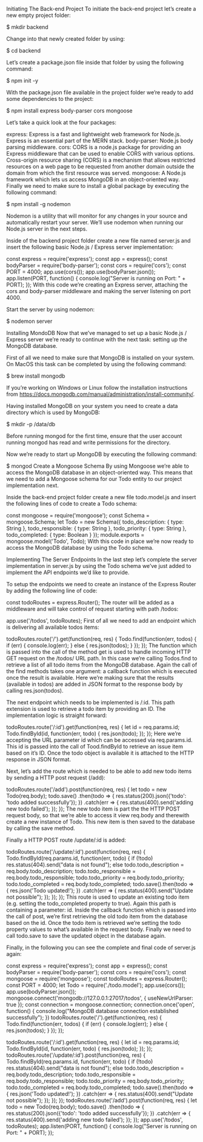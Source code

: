 Initiating The Back-end Project
To initiate the back-end project let’s create a new empty project folder:

$ mkdir backend

Change into that newly created folder by using:

$ cd backend

Let’s create a package.json file inside that folder by using the following command:

$ npm init -y

With the package.json file available in the project folder we’re ready to add some dependencies to the project:

$ npm install express body-parser cors mongoose

Let’s take a quick look at the four packages:

express: Express is a fast and lightweight web framework for Node.js. Express is an essential part of the MERN stack.
body-parser: Node.js body parsing middleware.
cors: CORS is a node.js package for providing an Express middleware that can be used to enable CORS with various options. Cross-origin resource sharing (CORS) is a mechanism that allows restricted resources on a web page to be requested from another domain outside the domain from which the first resource was served.
mongoose: A Node.js framework which lets us access MongoDB in an object-oriented way.
Finally we need to make sure to install a global package by executing the following command:

$ npm install -g nodemon

Nodemon is a utility that will monitor for any changes in your source and automatically restart your server. We’ll use nodemon when running our Node.js server in the next steps.

Inside of the backend project folder create a new file named server.js and insert the following basic Node.js / Express server implementation:

const express = require('express');
const app = express();
const bodyParser = require('body-parser');
const cors = require('cors');
const PORT = 4000;
app.use(cors());
app.use(bodyParser.json());
app.listen(PORT, function() {
    console.log("Server is running on Port: " + PORT);
});
With this code we’re creating an Express server, attaching the cors and body-parser middleware and making the server listening on port 4000.

Start the server by using nodemon:

$ nodemon server


Installing MondoDB
Now that we’ve managed to set up a basic Node.js / Express server we’re ready to continue with the next task: setting up the MongoDB database.

First of all we need to make sure that MongoDB is installed on your system. On MacOS this task can be completed by using the following command:

$ brew install mongodb

If you’re working on Windows or Linux follow the installation instructions from https://docs.mongodb.com/manual/administration/install-community/.

Having installed MongoDB on your system you need to create a data directory which is used by MongoDB:

$ mkdir -p /data/db

Before running mongod for the first time, ensure that the user account running mongod has read and write permissions for the directory.

Now we’re ready to start up MongoDB by executing the following command:

$ mongod
Create a Mongoose Schema
By using Mongoose we’re able to access the MongoDB database in an object-oriented way. This means that we need to add a Mongoose schema for our Todo entity to our project implementation next.

Inside the back-end project folder create a new file todo.model.js and insert the following lines of code to create a Todo schema:

const mongoose = require('mongoose');
const Schema = mongoose.Schema;
let Todo = new Schema({
    todo_description: {
        type: String
    },
    todo_responsible: {
        type: String
    },
    todo_priority: {
        type: String
    },
    todo_completed: {
        type: Boolean
    }
});
module.exports = mongoose.model('Todo', Todo);
With this code in place we’re now ready to access the MongoDB database by using the Todo schema.

Implementing The Server Endpoints
In the last step let’s complete the server implementation in server.js by using the Todo schema we’ve just added to implement the API endpoints we’d like to provide.

To setup the endpoints we need to create an instance of the Express Router by adding the following line of code:

const todoRoutes = express.Router();
The router will be added as a middleware and will take control of request starting with path /todos:

app.use('/todos', todoRoutes);
First of all we need to add an endpoint which is delivering all available todos items:

todoRoutes.route('/').get(function(req, res) {
    Todo.find(function(err, todos) {
        if (err) {
            console.log(err);
        } else {
            res.json(todos);
        }
    });
});
The function which is passed into the call of the method get is used to handle incoming HTTP GET request on the /todos/ URL path. In this case we’re calling Todos.find to retrieve a list of all todo items from the MongoDB database. Again the call of the find methods takes one argument: a callback function which is executed once the result is available. Here we’re making sure that the results (available in todos) are added in JSON format to the response body by calling res.json(todos).

The next endpoint which needs to be implemented is /:id. This path extension is used to retrieve a todo item by providing an ID. The implementation logic is straight forward:

todoRoutes.route('/:id').get(function(req, res) {
    let id = req.params.id;
    Todo.findById(id, function(err, todo) {
        res.json(todo);
    });
});
Here we’re accepting the URL parameter id which can be accessed via req.params.id. This id is passed into the call of Tood.findById to retrieve an issue item based on it’s ID. Once the todo object is available it is attached to the HTTP response in JSON format.

Next, let’s add the route which is needed to be able to add new todo items by sending a HTTP post request (/add):

todoRoutes.route('/add').post(function(req, res) {
    let todo = new Todo(req.body);
    todo.save()
        .then(todo => {
            res.status(200).json({'todo': 'todo added successfully'});
        })
        .catch(err => {
            res.status(400).send('adding new todo failed');
        });
});
The new todo item is part the the HTTP POST request body, so that we’re able to access it view req.body and therewith create a new instance of Todo. This new item is then saved to the database by calling the save method.

Finally a HTTP POST route /update/:id is added:

todoRoutes.route('/update/:id').post(function(req, res) {
    Todo.findById(req.params.id, function(err, todo) {
        if (!todo)
            res.status(404).send("data is not found");
        else
            todo.todo_description = req.body.todo_description;
            todo.todo_responsible = req.body.todo_responsible;
            todo.todo_priority = req.body.todo_priority;
            todo.todo_completed = req.body.todo_completed;
            todo.save().then(todo => {
                res.json('Todo updated!');
            })
            .catch(err => {
                res.status(400).send("Update not possible");
            });
    });
});
This route is used to update an existing todo item (e.g. setting the todo_completed property to true). Again this path is containing a parameter: id. Inside the callback function which is passed into the call of post, we’re first retrieving the old todo item from the database based on the id. Once the todo item is retrieved we’re setting the todo property values to what’s available in the request body. Finally we need to call todo.save to save the updated object in the database again.

Finally, in the following you can see the complete and final code of server.js again:

const express = require('express');
const app = express();
const bodyParser = require('body-parser');
const cors = require('cors');
const mongoose = require('mongoose');
const todoRoutes = express.Router();
const PORT = 4000;
let Todo = require('./todo.model');
app.use(cors());
app.use(bodyParser.json());
mongoose.connect('mongodb://127.0.0.1:27017/todos', { useNewUrlParser: true });
const connection = mongoose.connection;
connection.once('open', function() {
    console.log("MongoDB database connection established successfully");
})
todoRoutes.route('/').get(function(req, res) {
    Todo.find(function(err, todos) {
        if (err) {
            console.log(err);
        } else {
            res.json(todos);
        }
    });
});


<!-- Node.js, which the reader should already have some familiarity with.
Express.js, which vastly simplifies building out common web server tasks and is standard fare in building a Node.js REST API back end.
Mongoose, which will connect our back end to a MongoDB database. -->
todoRoutes.route('/:id').get(function(req, res) {
    let id = req.params.id;
    Todo.findById(id, function(err, todo) {
        res.json(todo);
    });
});
todoRoutes.route('/update/:id').post(function(req, res) {
    Todo.findById(req.params.id, function(err, todo) {
        if (!todo)
            res.status(404).send("data is not found");
        else
            todo.todo_description = req.body.todo_description;
            todo.todo_responsible = req.body.todo_responsible;
            todo.todo_priority = req.body.todo_priority;
            todo.todo_completed = req.body.todo_completed;
            todo.save().then(todo => {
                res.json('Todo updated!');
            })
            .catch(err => {
                res.status(400).send("Update not possible");
            });
    });
});
todoRoutes.route('/add').post(function(req, res) {
    let todo = new Todo(req.body);
    todo.save()
        .then(todo => {
            res.status(200).json({'todo': 'todo added successfully'});
        })
        .catch(err => {
            res.status(400).send('adding new todo failed');
        });
});
app.use('/todos', todoRoutes);
app.listen(PORT, function() {
    console.log("Server is running on Port: " + PORT);
});
